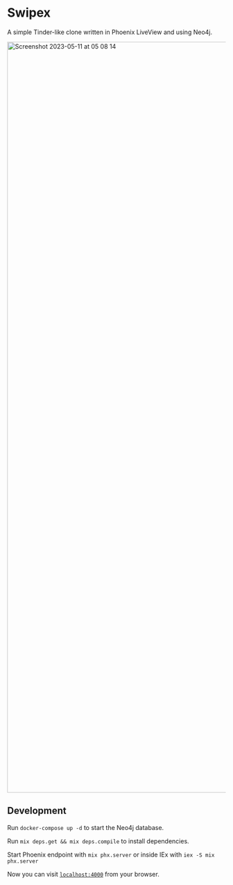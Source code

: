 # Swipex
A simple Tinder-like clone written in Phoenix LiveView and using Neo4j.

<img width="1728" alt="Screenshot 2023-05-11 at 05 08 14" src="https://github.com/zvonimirr/swipex/assets/18758022/d232c322-5190-4ce4-b3b3-06d6e50af0eb">

## Development
Run `docker-compose up -d` to start the Neo4j database.

Run `mix deps.get && mix deps.compile` to install dependencies.

Start Phoenix endpoint with `mix phx.server` or inside IEx with `iex -S mix phx.server`

Now you can visit [`localhost:4000`](http://localhost:4000) from your browser.

